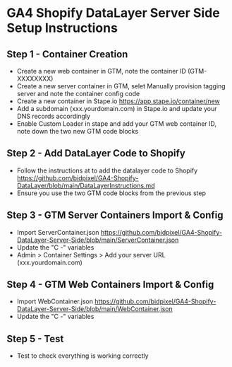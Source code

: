 # GA4 Shopify DataLayer Server Side Setup Instructions



## Step 1 - Container Creation
- Create a new web container in GTM, note the container ID (GTM-XXXXXXXX)
- Create a new server container in GTM, selet Manually provision tagging server and note the container config code
- Create a new container in Stape.io https://app.stape.io/container/new
- Add a subdomain (xxx.yourdomain.com) in Stape.io and update your DNS records accordingly
- Enable Custom Loader in stape and add your GTM web container ID, note down the two new GTM code blocks


## Step 2 - Add DataLayer Code to Shopify
- Follow the instructions at to add the datalayer code to Shopify https://github.com/bidpixel/GA4-Shopify-DataLayer/blob/main/DataLayerInstructions.md
- Ensure you use the two GTM code blocks from the previous step


## Step 3 - GTM Server Containers Import & Config
- Import ServerContainer.json https://github.com/bidpixel/GA4-Shopify-DataLayer-Server-Side/blob/main/ServerContainer.json
- Update the "C -" variables
- Admin > Container Settings > Add your server URL (xxx.yourdomain.com) 


## Step 4 - GTM Web Containers Import & Config
- Import WebContainer.json https://github.com/bidpixel/GA4-Shopify-DataLayer-Server-Side/blob/main/WebContainer.json
- Update the "C -" variables


## Step 5 - Test
- Test to check everything is working correctly
